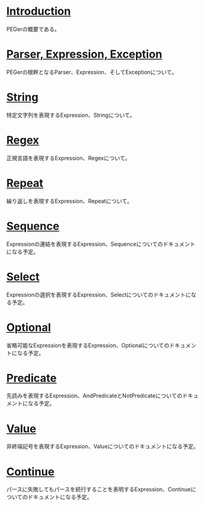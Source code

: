 # [Introduction](Japanese/Introduction.md)
PEGerの概要である。
# [Parser, Expression, Exception](Japanese/Parser.md)
PEGerの根幹となるParser、Expression、そしてExceptionについて。
# [String](Japanese/String.md)
特定文字列を表現するExpression、Stringについて。
# [Regex](Japanese/Regex.md)
正規言語を表現するExpression、Regexについて。
# [Repeat](Japanese/Repeat.md)
繰り返しを表現するExpression、Repeatについて。
# [Sequence](Japanese/Sequence.md)
Expressionの連結を表現するExpression、Sequenceについてのドキュメントになる予定。
# [Select](Japanese/Select.md)
Expressionの選択を表現するExpression、Selectについてのドキュメントになる予定。
# [Optional](Japanese/Optional.md)
省略可能なExpressionを表現するExpression、Optionalについてのドキュメントになる予定。
# [Predicate](Japanese/Predicate.md)
先読みを表現するExpression、AndPredicateとNotPredicateについてのドキュメントになる予定。
# [Value](Japanese/Value.md)
非終端記号を表現するExpression、Valueについてのドキュメントになる予定。
# [Continue](Japanese/Continue.md)
パースに失敗してもパースを続行することを表明するExpression、Continueについてのドキュメントになる予定。